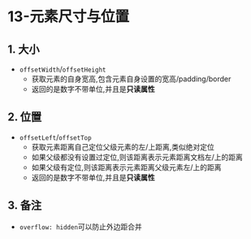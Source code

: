 # 13-元素尺寸与位置

## 1. 大小

- `offsetWidth`/`offsetHeight`
  - 获取元素的自身宽高,包含元素自身设置的宽高/padding/border
  - 返回的是数字不带单位,并且是**只读属性**

## 2. 位置

- `offsetLeft`/`offsetTop`
  - 获取元素距离自己定位父级元素的左/上距离,类似绝对定位
  - 如果父级都没有设置过定位,则该距离表示元素距离文档左/上的距离
  - 如果父级有定位,则该距离表示元素距离父级元素左/上的距离
  - 返回的是数字不带单位,并且是**只读属性**

## 3. 备注

- `overflow: hidden`可以防止外边距合并

